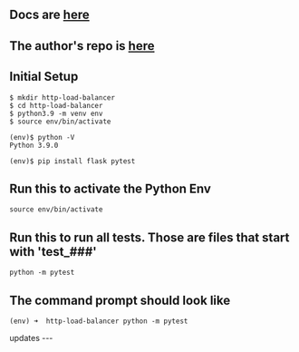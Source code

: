 ## Docs are [here](https://testdriven.io/courses/http-load-balancer/concepts/)

## The author's repo is [here](https://github.com/paktek123/myhouse-api)

## Initial Setup
```
$ mkdir http-load-balancer
$ cd http-load-balancer
$ python3.9 -m venv env
$ source env/bin/activate

(env)$ python -V
Python 3.9.0

(env)$ pip install flask pytest
```

## Run this to activate the Python Env
```
source env/bin/activate
```

## Run this to run all tests. Those are files that start with 'test_###'
```
python -m pytest
```

## The command prompt should look like
```
(env) ➜  http-load-balancer python -m pytest 
```

updates ---